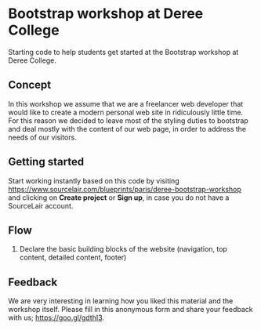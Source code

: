 # Bootstrap workshop at Deree College

Starting code to help students get started at the Bootstrap workshop at Deree College.

## Concept

In this workshop we assume that we are a freelancer web developer that would like to create a modern personal web site in ridiculously little time. For this reason we decided to leave most of the styling duties to bootstrap and deal mostly with the content of our web page, in order to address the needs of our visitors.

## Getting started

Start working instantly based on this code by visiting https://www.sourcelair.com/blueprints/paris/deree-bootstrap-workshop and clicking on **Create project** or **Sign up**, in case you do not have a SourceLair account.

## Flow

1. Declare the basic building blocks of the website (navigation, top content, detailed content, footer)

## Feedback

We are very interesting in learning how you liked this material and the workshop itself. Please fill in this anonymous form and share your feedback with us; https://goo.gl/gdthI3.
